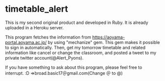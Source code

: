 # timetable_alert
This is my second original product and developed in Ruby. It is already uploaded in a Heroku server.

This program fetches the information from https://aoyama-portal.aoyama.ac.jp/ by using "mechanize" gem. This gem makes it possible to sign in automatically.
Then, get my tomorrow timetable and related information like cancel or change the classroom, and posted a tweet to my private twitter account(@Alert_Pyons).

If you have something to ask about this program, please feel free to interrupt. :D ⇒broad.basic17＠gmail.com(Change ＠ to @)
